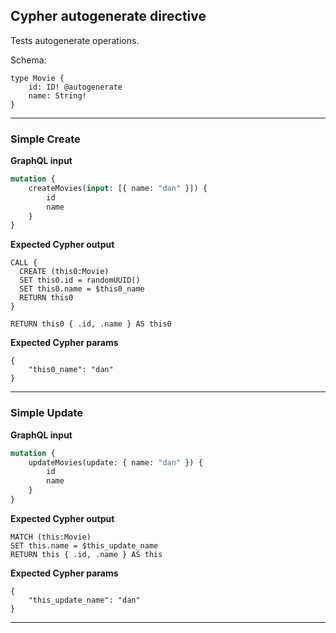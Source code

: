 ## Cypher autogenerate directive

Tests autogenerate operations.

Schema:

```schema
type Movie {
    id: ID! @autogenerate
    name: String!
}
```

---

### Simple Create

**GraphQL input**

```graphql
mutation {
    createMovies(input: [{ name: "dan" }]) {
        id
        name
    }
}
```

**Expected Cypher output**

```cypher
CALL {
  CREATE (this0:Movie)
  SET this0.id = randomUUID()
  SET this0.name = $this0_name
  RETURN this0
}

RETURN this0 { .id, .name } AS this0
```

**Expected Cypher params**

```cypher-params
{
    "this0_name": "dan"
}
```

---

### Simple Update

**GraphQL input**

```graphql
mutation {
    updateMovies(update: { name: "dan" }) {
        id
        name
    }
}
```

**Expected Cypher output**

```cypher
MATCH (this:Movie)
SET this.name = $this_update_name
RETURN this { .id, .name } AS this
```

**Expected Cypher params**

```cypher-params
{
    "this_update_name": "dan"
}
```

---
